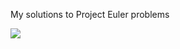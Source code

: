 My solutions to Project Euler problems

[![](https://projecteuler.net/profile/mminer237.png)](https://projecteuler.net/progress=mminer237)
